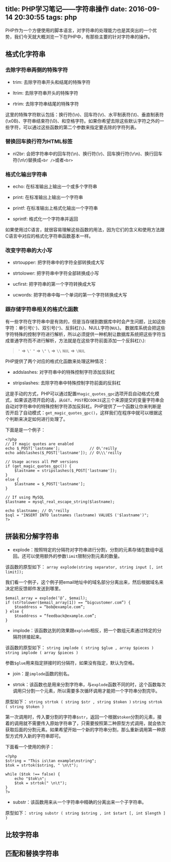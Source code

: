 title: PHP学习笔记——字符串操作
date: 2016-09-14 20:30:55
tags: php
---

PHP作为一个方便使用的脚本语言，对字符串的处理能力也是其突出的一个优势，我们今天就大概浏览一下在PHP中，有那些主要的针对字符串的操作。

## 格式化字符串

### 去除字符串两侧的特殊字符

* trim: 去除字符串开头和结尾的特殊字符

* ltrim: 去除字符串开头的特殊字符

* rtrim: 去除字符串结尾的特殊字符

这里的特殊字符默认包括：换行符(\n)、回车符(\r)、水平制表符(\t)、垂直制表符(\x0B)、字符串结束符(\0)、和空格字符。如果你希望去除这些默认字符之外的一些字符，可以通过这些函数的第二个参数来指定要去除的字符列表。

### 替换回车换行符为HTML标签

* nl2br: 会把字符串中的回车符(\n)、换行符(\r)、回车换行符(\r\n)、换行回车符(\n\r)替换成`<br />`或者`<br>`

### 格式化输出字符串

* echo: 在标准输出上输出一个或多个字符串

* print: 在标准输出上输出一个字符串

* printf: 在标准输出上格式化输出一个字符串

* sprintf: 格式化一个字符串并返回

如果使用过C语言，就很容易理解这些函数的用法，因为它们的含义和使用方法跟C语言中对应的格式化字符串函数基本一样。

### 改变字符串的大小写

* strtoupper: 把字符串中的字符全部转换成大写

* strtolower: 把字符串中字符全部转换成小写

* ucfirst: 把字符串的第一个字符转换成大写

* ucwords: 把字符串中每一个单词的第一个字符转换成大写

### 跟存储字符串相关的格式化函数

有一些字符在字符串中是有效的，但是当存储到数据库中时会产生问题，比如这些字符：单引号(`'`)、双引号(`"`)、反斜杠(`\`)、NULL字符(`NUL`)。
数据库系统会把这些字符特殊的控制字符进行解析，所以必须提供一种机制让数据库系统把这些字符当成普通字符而不进行解析，方法就是在这些字符前面添加一个反斜杠(`\`):

>`'` => `\'`
`"` => `\"`
`\` => `\\`
`NUL` => `\NUL`

PHP提供了两个对应的格式化函数来处理这种情况：

* addslashes: 对字符串中的特殊控制字符添加反斜杠

* stripslashes: 去除字符串中特殊控制字符前面的反斜杠

这是手动的方式，PHP可以通过配置m`agic_quotes_gpc`选项开启自动格式化模式，如果该选项开启的话，从`GET`、`POST`和`COOKIE`这三个来源提交的变量字符串会自动对字符串中的特殊控制字符添加反斜杠。PHP提供了一个函数让你来判断是否开启了自动模式：`get_magic_quotes_gpc()`，这样我们在程序中就可以根据这个判断来决定如何进行处理了。

下面是是一个例子：

```
<?php
// If magic quotes are enabled
echo $_POST['lastname'];             // O\'reilly
echo addslashes($_POST['lastname']); // O\\\'reilly

// Usage across all PHP versions
if (get_magic_quotes_gpc()) {
    $lastname = stripslashes($_POST['lastname']);
}
else {
    $lastname = $_POST['lastname'];
}

// If using MySQL
$lastname = mysql_real_escape_string($lastname);

echo $lastname; // O\'reilly
$sql = "INSERT INTO lastnames (lastname) VALUES ('$lastname')";
?>
```

## 拼装和分解字符串

* explode：按照特定的分隔符对字符串进行分割，分割的元素存储在数组中返回。还可以使用额外的参数`limit`限制分割元素的数量。

该函数的原型如下：
`array explode(string separator, string input [, int limit]);`

我们看一个例子，这个例子把email地址中的域名部分分离出来，然后根据域名来决定把反馈邮件发送到哪里。
```
$email_array = explode(‘@’, $email);
if (strtolower($email_array[1]) == “bigcustomer.com”) { 
    $toaddress = “bob@example.com”;
} else {
    $toaddress = “feedback@example.com”;
}
```

* implode：该函数达到的效果跟`explode`相反，把一个数组元素通过特定的分隔符拼接起来。

该函数的原型如下：
`string implode ( string $glue , array $pieces )`
`string implode ( array $pieces )`

参数`$glue`用来指定拼接时的分隔符，如果没有指定，默认为空格。

* join：是`implode`函数的别名。

* strtok：该函数也是用来分割字符串，与`explode`函数不同的时，这个函数每次调用只分割一个元素，所以需要多次循环调用才能把一个字符串分割完毕。

原型如下：
`string strtok ( string $str , string $token )`
`string strtok ( string $token )`

第一次调用时，传入要分割的字符串`$str`，返回一个根据`$token`分割的元素，接着的调用就不需要传入原始字符串了，只需要按照第二种原型方式调用，就会依次获取后面的分割元素。如果希望开始一个新的字符串分割，那么重新调用第一种原型方式传入新的字符串即可。

下面看一个使用的例子：
```
<?php
$string = "This is\tan example\nstring";
$tok = strtok($string, " \n\t");

while ($tok !== false) {
    echo "$tok\n";
    $tok = strtok(" \n\t");
}
?>
```

* substr：该函数用来从一个字符串中精确的分离出来一个子字符串。

原型如下：
`string substr ( string $string , int $start [, int $length ] )`

## 比较字符串

## 匹配和替换字符串


